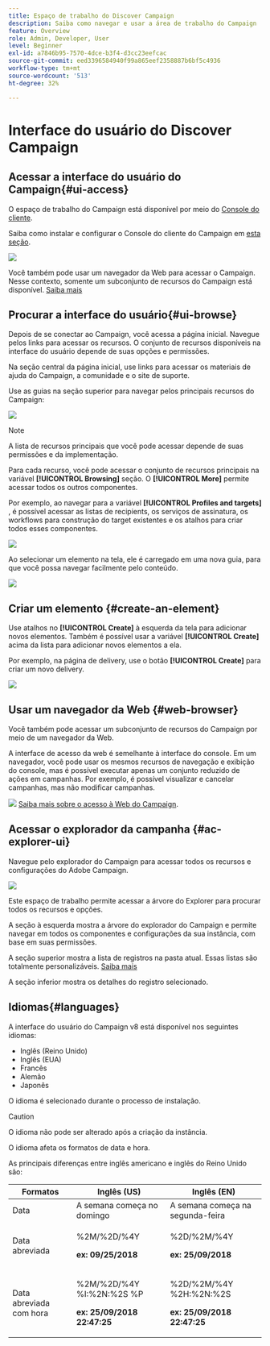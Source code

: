 ```yaml
---
title: Espaço de trabalho do Discover Campaign
description: Saiba como navegar e usar a área de trabalho do Campaign
feature: Overview
role: Admin, Developer, User
level: Beginner
exl-id: a7846b95-7570-4dce-b3f4-d3cc23eefcac
source-git-commit: eed3396584940f99a865eef2358887b6bf5c4936
workflow-type: tm+mt
source-wordcount: '513'
ht-degree: 32%

---
```


# Interface do usuário do Discover Campaign

## Acessar a interface do usuário do Campaign{#ui-access}

O espaço de trabalho do Campaign está disponível por meio do [Console do cliente](../architecture/general-architecture.md).

Saiba como instalar e configurar o Console do cliente do Campaign em [esta seção](../start/connect.md).

![](assets/home-page.png)

Você também pode usar um navegador da Web para acessar o Campaign. Nesse contexto, somente um subconjunto de recursos do Campaign está disponível. [Saiba mais](#web-browser)

## Procurar a interface do usuário{#ui-browse}

Depois de se conectar ao Campaign, você acessa a página inicial. Navegue pelos links para acessar os recursos. O conjunto de recursos disponíveis na interface do usuário depende de suas opções e permissões.

Na seção central da página inicial, use links para acessar os materiais de ajuda do Campaign, a comunidade e o site de suporte.

Use as guias na seção superior para navegar pelos principais recursos do Campaign:

![](assets/overview-home.png)

>[!NOTE]
>
>A lista de recursos principais que você pode acessar depende de suas permissões e da implementação.

Para cada recurso, você pode acessar o conjunto de recursos principais na variável **[!UICONTROL Browsing]** seção. O **[!UICONTROL More]** permite acessar todos os outros componentes.

Por exemplo, ao navegar para a variável **[!UICONTROL Profiles and targets]** , é possível acessar as listas de recipients, os serviços de assinatura, os workflows para construção do target existentes e os atalhos para criar todos esses componentes.

![](assets/overview-list.png)

Ao selecionar um elemento na tela, ele é carregado em uma nova guia, para que você possa navegar facilmente pelo conteúdo.

![](assets/new-tab.png)

## Criar um elemento {#create-an-element}

Use atalhos no **[!UICONTROL Create]** à esquerda da tela para adicionar novos elementos. Também é possível usar a variável **[!UICONTROL Create]** acima da lista para adicionar novos elementos a ela.

Por exemplo, na página de delivery, use o botão **[!UICONTROL Create]** para criar um novo delivery.

![](assets/new-recipient.png)

## Usar um navegador da Web {#web-browser}

Você também pode acessar um subconjunto de recursos do Campaign por meio de um navegador da Web.

A interface de acesso da web é semelhante à interface do console. Em um navegador, você pode usar os mesmos recursos de navegação e exibição do console, mas é possível executar apenas um conjunto reduzido de ações em campanhas. Por exemplo, é possível visualizar e cancelar campanhas, mas não modificar campanhas.

![](../assets/do-not-localize/glass.png) [Saiba mais sobre o acesso à Web do Campaign](../start/connect.md#web-access).

## Acessar o explorador da campanha {#ac-explorer-ui}

Navegue pelo explorador do Campaign para acessar todos os recursos e configurações do Adobe Campaign.

![](assets/explorer.png)

Este espaço de trabalho permite acessar a árvore do Explorer para procurar todos os recursos e opções.

A seção à esquerda mostra a árvore do explorador do Campaign e permite navegar em todos os componentes e configurações da sua instância, com base em suas permissões.

A seção superior mostra a lista de registros na pasta atual. Essas listas são totalmente personalizáveis. [Saiba mais](customize-ui.md)

A seção inferior mostra os detalhes do registro selecionado.


## Idiomas{#languages}

A interface do usuário do Campaign v8 está disponível nos seguintes idiomas:

* Inglês (Reino Unido)
* Inglês (EUA)
* Francês
* Alemão
* Japonês

O idioma é selecionado durante o processo de instalação.

>[!CAUTION]
>
>O idioma não pode ser alterado após a criação da instância.

O idioma afeta os formatos de data e hora.


As principais diferenças entre inglês americano e inglês do Reino Unido são:

<table> 
 <thead> 
  <tr> 
   <th> Formatos<br /> </th> 
   <th> Inglês (US)<br /> </th> 
   <th> Inglês (EN)<br /> </th> 
  </tr> 
 </thead> 
 <tbody> 
  <tr> 
   <td> Data<br /> </td> 
   <td> A semana começa no domingo<br /> </td> 
   <td> A semana começa na segunda-feira<br /> </td> 
  </tr> 
  <tr> 
   <td> Data abreviada<br /> </td> 
   <td> <p>%2M/%2D/%4Y</p><p><strong>ex: 09/25/2018</strong></p> </td> 
   <td> <p>%2D/%2M/%4Y</p><p><strong>ex: 25/09/2018</strong></p> </td> 
  </tr> 
  <tr> 
   <td> Data abreviada com hora<br /> </td> 
   <td> <p>%2M/%2D/%4Y %I:%2N:%2S %P</p><p><strong>ex: 25/09/2018 22:47:25</strong></p> </td> 
   <td> <p>%2D/%2M/%4Y %2H:%2N:%2S</p><p><strong>ex: 25/09/2018 22:47:25</strong></p> </td> 
  </tr> 
 </tbody> 
</table>
